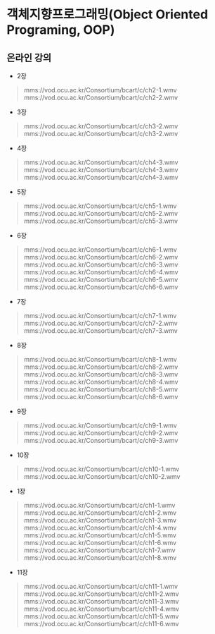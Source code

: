 # 객체지향프로그래밍(Object Oriented Programing, OOP)
## 온라인 강의

* 2장
> mms://vod.ocu.ac.kr/Consortium/bcart/c/ch2-1.wmv <br/>
> mms://vod.ocu.ac.kr/Consortium/bcart/c/ch2-2.wmv <br/>

* 3장
> mms://vod.ocu.ac.kr/Consortium/bcart/c/ch3-2.wmv <br/>
> mms://vod.ocu.ac.kr/Consortium/bcart/c/ch3-2.wmv <br/>

* 4장
> mms://vod.ocu.ac.kr/Consortium/bcart/c/ch4-3.wmv <br/>
> mms://vod.ocu.ac.kr/Consortium/bcart/c/ch4-3.wmv <br/>
> mms://vod.ocu.ac.kr/Consortium/bcart/c/ch4-3.wmv <br/>

* 5장
> mms://vod.ocu.ac.kr/Consortium/bcart/c/ch5-1.wmv <br/>
> mms://vod.ocu.ac.kr/Consortium/bcart/c/ch5-2.wmv <br/>
> mms://vod.ocu.ac.kr/Consortium/bcart/c/ch5-3.wmv <br/>

* 6장
> mms://vod.ocu.ac.kr/Consortium/bcart/c/ch6-1.wmv <br/>
> mms://vod.ocu.ac.kr/Consortium/bcart/c/ch6-2.wmv <br/> 
> mms://vod.ocu.ac.kr/Consortium/bcart/c/ch6-3.wmv <br/>
> mms://vod.ocu.ac.kr/Consortium/bcart/c/ch6-4.wmv <br/>
> mms://vod.ocu.ac.kr/Consortium/bcart/c/ch6-5.wmv <br/>
> mms://vod.ocu.ac.kr/Consortium/bcart/c/ch6-6.wmv <br/>

* 7장
> mms://vod.ocu.ac.kr/Consortium/bcart/c/ch7-1.wmv <br/>
> mms://vod.ocu.ac.kr/Consortium/bcart/c/ch7-2.wmv <br/>
> mms://vod.ocu.ac.kr/Consortium/bcart/c/ch7-3.wmv <br/>

* 8장
> mms://vod.ocu.ac.kr/Consortium/bcart/c/ch8-1.wmv <br/>
> mms://vod.ocu.ac.kr/Consortium/bcart/c/ch8-2.wmv <br/>
> mms://vod.ocu.ac.kr/Consortium/bcart/c/ch8-3.wmv <br/>
> mms://vod.ocu.ac.kr/Consortium/bcart/c/ch8-4.wmv <br/>
> mms://vod.ocu.ac.kr/Consortium/bcart/c/ch8-5.wmv <br/>
> mms://vod.ocu.ac.kr/Consortium/bcart/c/ch8-6.wmv <br/>

* 9장
> mms://vod.ocu.ac.kr/Consortium/bcart/c/ch9-1.wmv <br/>
> mms://vod.ocu.ac.kr/Consortium/bcart/c/ch9-2.wmv <br/>
> mms://vod.ocu.ac.kr/Consortium/bcart/c/ch9-3.wmv <br/>

* 10장
> mms://vod.ocu.ac.kr/Consortium/bcart/c/ch10-1.wmv <br/>
> mms://vod.ocu.ac.kr/Consortium/bcart/c/ch10-2.wmv <br/>

* 1장
> mms://vod.ocu.ac.kr/Consortium/bcart/c/ch1-1.wmv <br/>
> mms://vod.ocu.ac.kr/Consortium/bcart/c/ch1-2.wmv <br/>
> mms://vod.ocu.ac.kr/Consortium/bcart/c/ch1-3.wmv <br/>
> mms://vod.ocu.ac.kr/Consortium/bcart/c/ch1-4.wmv <br/>
> mms://vod.ocu.ac.kr/Consortium/bcart/c/ch1-5.wmv <br/>
> mms://vod.ocu.ac.kr/Consortium/bcart/c/ch1-6.wmv <br/>
> mms://vod.ocu.ac.kr/Consortium/bcart/c/ch1-7.wmv <br/>
> mms://vod.ocu.ac.kr/Consortium/bcart/c/ch1-8.wmv <br/>

* 11장
> mms://vod.ocu.ac.kr/Consortium/bcart/c/ch11-1.wmv <br/>
> mms://vod.ocu.ac.kr/Consortium/bcart/c/ch11-2.wmv <br/>
> mms://vod.ocu.ac.kr/Consortium/bcart/c/ch11-3.wmv <br/>
> mms://vod.ocu.ac.kr/Consortium/bcart/c/ch11-4.wmv <br/>
> mms://vod.ocu.ac.kr/Consortium/bcart/c/ch11-5.wmv <br/>
> mms://vod.ocu.ac.kr/Consortium/bcart/c/ch11-6.wmv <br/>
